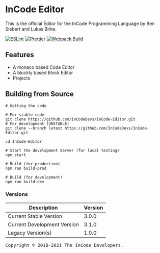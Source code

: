 # InCode Editor
This is the official Editor for the InCode Programming Language by Ben Siebert and Lukas Birke.

[![ESLint](https://github.com/InCodeDevs/Editor/actions/workflows/eslint.yml/badge.svg)](https://github.com/InCodeDevs/Editor/actions/workflows/eslint.yml)
[![Prettier](https://github.com/InCodeDevs/Editor/actions/workflows/prettier.yml/badge.svg)](https://github.com/InCodeDevs/Editor/actions/workflows/prettier.yml)
[![Webpack Build](https://github.com/InCodeDevs/Editor/actions/workflows/build.yml/badge.svg)](https://github.com/InCodeDevs/Editor/actions/workflows/build.yml)

## Features
- A monaco based Code Editor
- A blockly based Block Editor
- Projects

## Building from Source
```shell
# Getting the code

# For stable code
git clone https://github.com/InCodeDevs/InCode-Editor.git
# For development (UNSTABLE)
git clone --branch latest https://github.com/InCodeDevs/InCode-Editor.git

cd InCode-Editor

# Start the development Server (for local testing)
npm start

# Build (for production)
npm run build-prod 

# Build (for development)
npm run build-dev
```

### Versions

| Description   | Version          |
|---------------|------------------|
| Current Stable Version  | 3.0.0  |
| Current Development Version  | 3.1.0  |
| Legacy Version(s)  | 1.0.0  |

<span style="font-family: monospace">Copyright © 2018-2021 The InCode Developers.</span>
